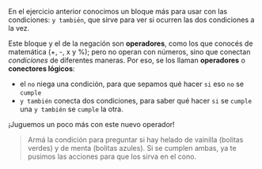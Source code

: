 <gs-attire
  attire-url="https://raw.githubusercontent.com/MumukiProject/mumuki-guia-gobstones-alternativa-kids/master/assets/attires/config.json">
</gs-attire>
<gs-toolbox toolbox-url="https://raw.githubusercontent.com/MumukiProject/mumuki-guia-gobstones-muchos-sabores-combinados-kids/master/assets/toolbox.xml">
</gs-toolbox>

En el ejercicio anterior conocimos un bloque más para usar con las condiciones: `y también`, que sirve para ver si ocurren las dos condiciones a la vez. 

Este bloque y el de la negación son **operadores**, como los que conocés de matemática (+, -, x y %); pero no operan con números, sino que conectan _condiciones_ de diferentes maneras. Por eso, se los llaman **operadores** o **conectores lógicos**:

* el `no` niega una condición, para que sepamos qué hacer `si` eso `no` se `cumple`
* `y también` conecta dos condiciones, para saber qué hacer  `si` se `cumple` una `y también` se `cumple` la otra.

¡Juguemos un poco más con este nuevo operador! 

> Armá la condición para preguntar si hay helado de vainilla (bolitas verdes) y de menta (bolitas azules). Si se cumplen ambas, ya te pusimos las acciones para que los sirva en el cono.

